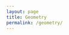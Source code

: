 ```yaml
---
layout: page
title: Geometry
permalink: /geometry/
---
```


<!--
## Concurrence
## Cyclic quadrilateral
-->
